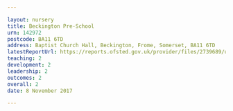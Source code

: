 ```yaml
---

layout: nursery
title: Beckington Pre-School
urn: 142972
postcode: BA11 6TD
address: Baptist Church Hall, Beckington, Frome, Somerset, BA11 6TD
latestReportUrl: https://reports.ofsted.gov.uk/provider/files/2739689/urn/142972.pdf
teaching: 2
development: 2
leadership: 2
outcomes: 2
overall: 2
date: 8 November 2017

---
```


